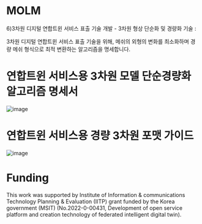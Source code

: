 # MOLM
6)3차원 디지털 연합트윈 서비스 표출 기술 개발 - 3차원 형상 단순화 및 경량화 기술 :

3차원 디지털 연합트윈 서비스 표출 기술을 위해, 메쉬의 외형의 변화를 최소화하며 경량 메쉬 형식으로 최적 변환하는 알고리즘을 명세합니다.

# 연합트윈 서비스용 3차원 모델 단순경량화 알고리즘 명세서
![image](https://github.com/user-attachments/assets/72b7c1ea-ffe3-4d93-8aba-ab60e04b57ae)

# 연합트윈 서비스용 경량 3차원 포맷 가이드
![image](https://github.com/user-attachments/assets/2cf8746b-f0fb-4c7a-86d3-c9a9bf09618e)

# Funding
This work was supported by Institute of Information & communications Technology Planning & Evaluation (IITP) grant funded by the Korea government (MSIT) (No.2022-0-00431, Development of open service platform and creation technology of federated intelligent digital twin).
